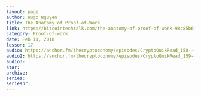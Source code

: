 ```yaml
---
layout: page
author: Hugo Nguyen
title: The Anatomy of Proof-of-Work
link: https://bitcointechtalk.com/the-anatomy-of-proof-of-work-98c85b6f6667
category: Proof-of-work
date: Feb 11, 2018
lesson: 17
audio: https://anchor.fm/thecryptoconomy/episodes/CryptoQuikRead_158---Anatomy-of-Proof-of-Work-Part-1---Hugo-Nguyen-e2ndpg/a-a7d5vg
audio2: https://anchor.fm/thecryptoconomy/episodes/CryptoQuikRead_159---Bitcoin--Chance--and-Randomness-Part-2---Hugo-Nguyen-e2ndpi/a-a7d5vf
audio3: 
star: 
archive: 
series: 
seriesnr: 
---
```

